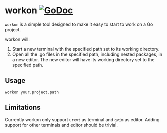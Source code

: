 # workon [![GoDoc](https://godoc.org/github.com/perillo/workon?status.svg)](http://godoc.org/github.com/perillo/workon)

`workon` is a simple tool designed to make it easy to start to work on a Go
project.

workon will:

 1. Start a new terminal with the specified path set to its working directory.
 2. Open all the .go files in the specified path, including nested packages, in
    a new editor.  The new editor will have its working directory set to the
    specified path.

## Usage

    workon your.project.path


## Limitations

Currently workon only support `urxvt` as terminal and `gvim` as editor.  Adding
support for other terminals and editor should be trivial.
